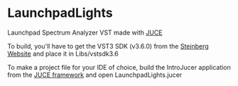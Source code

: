 LaunchpadLights
===============

Launchpad Spectrum Analyzer VST made with [JUCE](https://github.com/julianstorer/JUCE)


To build, you'll have to get the VST3 SDK (v3.6.0) from the [Steinberg Website](http://www.steinberg.net/en/company/developer.html) and place it in Libs/vstsdk3.6

To make a project file for your IDE of choice, build the IntroJucer application from the [JUCE framework](https://github.com/julianstorer/JUCE) and open LaunchpadLights.jucer
